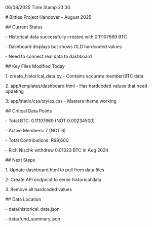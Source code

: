 06/08/2025 Time Stamp 23:30



\# Bitties Project Handover - August 2025



\## Current Status

\- Historical data successfully created with 0.11107669 BTC

\- Dashboard displays but shows OLD hardcoded values

\- Need to connect real data to dashboard



\## Key Files Modified Today

1\. create\_historical\_data.py - Contains accurate member/BTC data

2\. app/templates/dashboard.html - Has hardcoded values that need updating

3\. app/static/css/styles.css - Masters theme working



\## Critical Data Points

\- Total BTC: 0.11107669 (NOT 0.00234500)

\- Active Members: 7 (NOT 6)

\- Total Contributions: R99,600

\- Rich Nischk withdrew 0.01323 BTC in Aug 2024



\## Next Steps

1\. Update dashboard.html to pull from data files

2\. Create API endpoint to serve historical data

3\. Remove all hardcoded values



\## Data Location

\- data/historical\_data.json

\- data/fund\_summary.json

